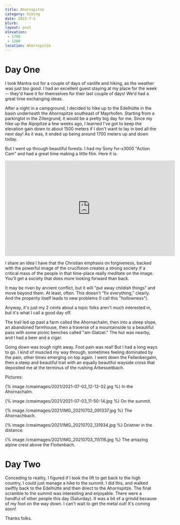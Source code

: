 ```yaml
---
title: Ahornspitze
category: hiking
date: 2021-7-2
blurb:
layout: post
elevation:
 - 1700
 - 1200
location: Ahornspitze
---
```


# Day One

I took Mantra out for a couple of days of vanlife and hiking, as the weather
was just too good. I had an excellent guest staying at my place for the
week -- they'd have it for themselves for their last couple of days!
We'd had a great time exchanging ideas.

After a night in a campground, I decided to hike up to the Edelhütte in the
basin underneath the Ahornspitze southeast of Mayrhofen. Starting from a
parkinglot in the Zillergrund, it would be a pretty big day for me.
Since my hike up the Alpspitze a few weeks ago, I learned I've got to keep
the elevation gain down to about 1500 meters if I don't want to lay in bed
all the next day! As it was, it ended up being around 1700 meters up and
down today.

But I went up through beautiful forests. I had my Sony fvr-x3000 "Action Cam"
and had a great time making a little film. Here it is:

<iframe width="560" height="315" src="https://www.youtube.com/embed/6vQo-zae1Ho" title="YouTube video player" frameborder="0" allow="accelerometer; autoplay; clipboard-write; encrypted-media; gyroscope; picture-in-picture" allowfullscreen></iframe>

I share an idea I have that the Christian emphasis on forgiveness, backed
with the powerful image of the crucifixion creates a strong society if
a critical mass of the people in that time-place really meditate on the image.
You'll get a society that does more looking forward than back.

It may be riven by ancient conflict, but it will "put away childish things"
and move beyond them. At least, often. This doesn't "fix everything," clearly.
And the properity itself leads to new problems (I call this "hollowness").

Anyway, it's just my 2 cents about a topic folks aren't much interested in,
but it's what I call a good day off.

The trail led up past a farm called the Ahornachalm, then into a steep slope, an abandoned farmhouse,
then a traverse of a mountainside to a beautiful pass with some picnic
benches called "am Glatzel." The hut was nearby, and I had a beer and a cigar.

Going down was tough right away. Foot pain was real! But I had a long ways to
go. I kind of muscled my way through, sometimes feeling dominated by the pain,
other times emerging on top again. I went down the Fellenbergalm, then a steep
and beautiful trail with an equally beautiful wayside cross that deposited
me at the terminus of the rushing Arbesseitbach.

Pictures:

{% image /cmaimages/2021/2021-07-02_12-12-02.jpg %}
In the Ahornachalm.

{% image /cmaimages/2021/2021-07-03_11-50-14.jpg %}
On the summit.

{% image /cmaimages/2021/IMG_20210702_091337.jpg %}
The Ahornachbach.

{% image /cmaimages/2021/IMG_20210702_131934.jpg %}
Dristner in the distance.

{% image /cmaimages/2021/IMG_20210703_115116.jpg %}
The amazing alpine crest above the Floitenbach.

# Day Two

Conceding to reality, I figured if I took the lift to get back to the high country, I could
just manage a hike to the summit. I did this, and walked swiftly back to the Edelhütte
and then direct to the Ahornspitze. The final scramble to the summit was interesting and
enjoyable. There were a handful of other people this day (Saturday). It was a bit of
a grindd because of my foot on the way down. I can't wait to get the metal out! It's
coming soon!

Thanks folks.

